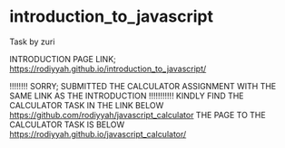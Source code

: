 # introduction_to_javascript
Task by zuri

 INTRODUCTION PAGE LINK; https://rodiyyah.github.io/introduction_to_javascript/

!!!!!!!! SORRY; SUBMITTED THE CALCULATOR ASSIGNMENT WITH THE SAME LINK AS THE INTRODUCTION !!!!!!!!!!!
KINDLY FIND THE CALCULATOR TASK IN THE LINK BELOW
https://github.com/rodiyyah/javascript_calculator
THE PAGE TO THE CALCULATOR TASK IS BELOW
https://rodiyyah.github.io/javascript_calculator/

